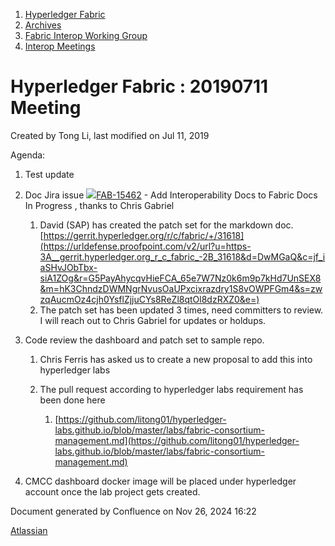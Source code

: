 1. [Hyperledger Fabric](index.html)
2. [Archives](Archives_22840389.html)
3. [Fabric Interop Working Group](Fabric-Interop-Working-Group_22839518.html)
4. [Interop Meetings](Interop-Meetings_22840492.html)

# Hyperledger Fabric : 20190711 Meeting

Created by Tong Li, last modified on Jul 11, 2019

Agenda:

1. Test update
2. Doc Jira issue [![](https://jira.hyperledger.org/secure/viewavatar?size=xsmall&avatarId=10318&avatarType=issuetype)FAB-15462](https://jira.hyperledger.org/browse/FAB-15462) - Add Interoperability Docs to Fabric Docs In Progress , thanks to Chris Gabriel
   
   1. David (SAP) has created the patch set for the markdown doc. [https://gerrit.hyperledger.org/r/c/fabric/+/31618](https://urldefense.proofpoint.com/v2/url?u=https-3A__gerrit.hyperledger.org_r_c_fabric_-2B_31618&d=DwMGaQ&c=jf_iaSHvJObTbx-siA1ZOg&r=G5PayAhycqvHieFCA_65e7W7Nz0k6m9p7kHd7UnSEX8&m=hK3ChndzDWMNgrNvusOaUPxcixrazdry1S8vOWPFGm4&s=zwzqAucmOz4cjh0YsflZjjuCYs8ReZl8qtOl8dzRXZ0&e=)
   2. The patch set has been updated 3 times, need committers to review. I will reach out to Chris Gabriel for updates or holdups.
3. Code review the dashboard and patch set to sample repo.
   
   1. Chris Ferris has asked us to create a new proposal to add this into hyperledger labs
   2. The pull request according to hyperledger labs requirement has been done here
      
      1. [https://github.com/litong01/hyperledger-labs.github.io/blob/master/labs/fabric-consortium-management.md](https://github.com/litong01/hyperledger-labs.github.io/blob/master/labs/fabric-consortium-management.md)
4. CMCC dashboard docker image will be placed under hyperledger account once the lab project gets created.

Document generated by Confluence on Nov 26, 2024 16:22

[Atlassian](http://www.atlassian.com/)
